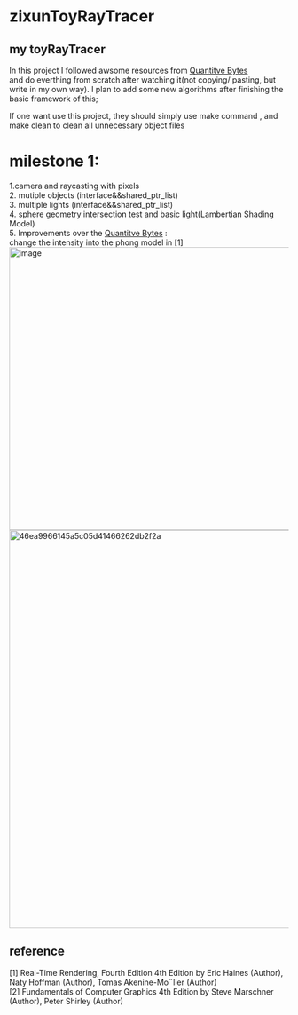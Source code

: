 # zixunToyRayTracer
## my toyRayTracer

In this project I followed awsome resources from [Quantitve Bytes](https://www.youtube.com/@QuantitativeBytes)  
and do everthing from scratch after watching it(not copying/ pasting, but write in my own way).
I plan to add some new algorithms after finishing the basic framework of this;

If one want use this project, they should simply use make command , and make clean to clean all unnecessary object files


# milestone 1:     <br>
1.camera and raycasting with pixels <br>
2. mutiple objects (interface&&shared_ptr_list) <br>
3. multiple lights (interface&&shared_ptr_list) <br>
4. sphere geometry intersection test and basic light(Lambertian Shading Model) <br>
5. Improvements over the [Quantitve Bytes](https://www.youtube.com/@QuantitativeBytes) :<br>
change the intensity into the phong model in [1]
<img width="510" alt="image" src="https://user-images.githubusercontent.com/116760304/212220810-f44b2065-61db-4f76-bdcf-8190a529f807.png">
<img width="717" alt="46ea9966145a5c05d41466262db2f2a" src="https://user-images.githubusercontent.com/116760304/212210644-e3316746-80ec-4bb3-b7e0-adea3b63c4b4.png">



## reference
[1] Real-Time Rendering, Fourth Edition 4th Edition
by Eric Haines  (Author), Naty Hoffman (Author), Tomas Akenine-Mo¨ller (Author) <br>
[2] Fundamentals of Computer Graphics 4th Edition
by Steve Marschner (Author), Peter Shirley (Author) <br>
